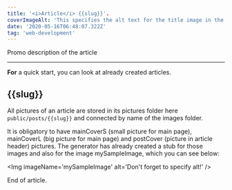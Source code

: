 ```yaml
---
title: '<i>Article</i> {{slug}}'.
coverImageAlt: 'This specifies the alt text for the title image in the article header. Please write good alt text, it's important for accessibility.'
date: '2020-05-16T06:48:07.322Z'
tag: 'web-development'
---
```


Promo description of the article

---

**For** a quick start, you can look at already created articles.

## {{slug}}

All pictures of an article are stored in its pictures folder here `public/posts/{{slug}}`
and connected by name of the images folder.

It is obligatory to have mainCoverS (small picture for main page), mainCoverL (big picture for main page) and postCover (picture in article header) pictures.
The generator has already created a stub for those images and also for the image mySampleImage,
which you can see below:

<Img imageName='mySampleImage' alt='Don't forget to specify alt!' />

End of article.
